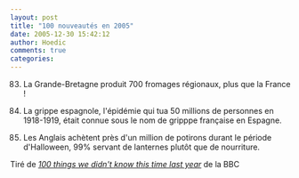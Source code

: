 ```yaml
---
layout: post
title: "100 nouveautés en 2005"
date: 2005-12-30 15:42:12
author: Hoedic
comments: true
categories: 
---
```



83. La Grande-Bretagne produit 700 fromages régionaux, plus que la France !

89. La grippe espagnole, l'épidémie qui tua 50 millions de personnes en 1918-1919, était connue sous le nom de gripppe française en Espagne.

96. Les Anglais achètent près d'un million de potirons durant le période d'Halloween, 99% servant de lanternes plutôt que de nourriture.

Tiré de *[100 things we didn't know this time last year](http://news.bbc.co.uk/1/hi/magazine/4566526.stm)* de la BBC